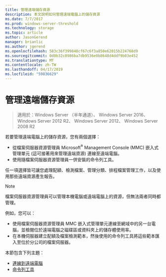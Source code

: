 ```yaml
---
title: 管理遠端儲存資源
description: 本文說明如何管理遠端電腦上的儲存資源
ms.date: 7/7/2017
ms.prod: windows-server-threshold
ms.technology: storage
ms.topic: article
author: JasonGerend
manager: brianlic
ms.author: jgerend
ms.openlocfilehash: 583c36f399848cf67c6f3a850e62015b224768d9
ms.sourcegitcommit: 0d0b32c8986ba7db9536e0b8648d4ddf9b03e452
ms.translationtype: MT
ms.contentlocale: zh-TW
ms.lasthandoff: 04/17/2019
ms.locfileid: "59836629"
---
```

# <a name="managing-remote-storage-resources"></a>管理遠端儲存資源

> 適用於：Windows Server （半年通道）、 Windows Server 2016、 Windows Server 2012 R2、 Windows Server 2012、 Windows Server 2008 R2

若要管理遠端電腦上的儲存資源，您有兩個選擇：

-   從檔案伺服器資源管理員 Microsoft<sup>®</sup> Management Console (MMC) 嵌入式管理單元 (這可接著用來管理遠端資源) 連線至遠端電腦。
-   使用隨檔案伺服器資源管理員一併安裝的命令列工具。

任一項選擇皆可讓您處理配額、檢測檔案、管理分類、排程檔案管理工作，以及使用那些遠端資源產生報告。

> [!Note]
> 檔案伺服器資源管理員可以管理本機電腦或遠端電腦上的資源，但無法兩者同時都管理。

例如，您可以：

-   使用檔案伺服器資源管理員 MMC 嵌入式管理單元連線至網域中的另一台電腦，並檢閱位於遠端電腦之磁碟區或資料夾上的儲存體使用率。
-   在本機伺服器建立配額及檔案檢測範本，然後使用的命令列工具將這些範本匯入至位於分公司的檔案伺服器。

本節包含下列主題：

-   [連線到遠端電腦](connect-to-remote-computer.md)
-   [命令列工具](command-line-tools.md)
